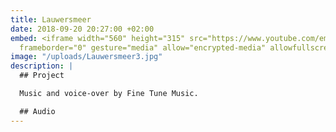 ```yaml
---
title: Lauwersmeer
date: 2018-09-20 20:27:00 +02:00
embed: <iframe width="560" height="315" src="https://www.youtube.com/embed/uaxbj3yd0Vw?rel=0&amp;showinfo=0"
  frameborder="0" gesture="media" allow="encrypted-media" allowfullscreen></iframe>
image: "/uploads/Lauwersmeer3.jpg"
description: |
  ## Project

  Music and voice-over by Fine Tune Music.

  ## Audio
---
```


